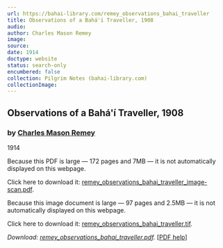 ```yaml
---
url: https://bahai-library.com/remey_observations_bahai_traveller
title: Observations of a Bahá'í Traveller, 1908
audio: 
author: Charles Mason Remey
image: 
source: 
date: 1914
doctype: website
status: search-only
encumbered: false
collection: Pilgrim Notes (bahai-library.com)
collectionImage: 
---
```



## Observations of a Bahá'í Traveller, 1908

### by [Charles Mason Remey](https://bahai-library.com/author/Charles+Mason+Remey)

1914


Because this PDF is large — 172 pages and 7MB — it is not automatically displayed on this webpage.

Click here to download it: [remey\_observations\_bahai\_traveller\_image-scan.pdf](https://bahai-library.com/pdf/r/remey_observations_bahai_traveller_image-scan.pdf).

Because this image document is large — 97 pages and 2.5MB — it is not automatically displayed on this webpage.

Click here to download it: [remey\_observations\_bahai_traveller.tif](https://bahai-library.com/images/r/remey_observations_bahai_traveller.tif).

_Download: [remey\_observations\_bahai_traveller.pdf](https://bahai-library.com/pdf/r/remey_observations_bahai_traveller.pdf)._ \[[PDF help](https://bahai-library.com/pdf/)\]